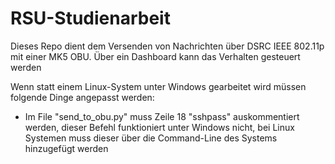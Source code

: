 # RSU-Studienarbeit
Dieses Repo dient dem Versenden von Nachrichten über DSRC IEEE 802.11p mit einer MK5 OBU.
Über ein Dashboard kann das Verhalten gesteuert werden


Wenn statt einem Linux-System unter Windows gearbeitet wird müssen folgende Dinge angepasst werden:
- Im File "send_to_obu.py" muss Zeile 18 "sshpass" auskommentiert werden, dieser Befehl funktioniert unter Windows nicht, bei Linux Systemen muss dieser über die Command-Line des Systems hinzugefügt werden
